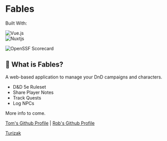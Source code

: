 # Fables

Built With:

![Vue.js](https://img.shields.io/badge/vue-%2335495e.svg?style=for-the-badge&logo=vuedotjs&logoColor=%234FC08D)  
![Nuxtjs](https://img.shields.io/badge/Nuxt-002E3B?style=for-the-badge&logo=nuxtdotjs&logoColor=#00DC82)

![OpenSSF Scorecard](https://img.shields.io/ossf-scorecard/github.com/Turizak/fables-fe?label=OpenSSF%20Scorecard&style=flat)

## 📖 What is Fables?

A web-based application to manage your DnD campaigns and characters.

* D&D 5e Ruleset
* Share Player Notes
* Track Quests
* Log NPCs

More info to come.

[Tom's Github Profile](https://github.com/slandath) | [Rob's Github Profile](https://github.com/rakazirut)

[Turizak](https://github.com/Turizak)
